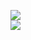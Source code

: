 [![](https://img.shields.io/badge/Made%20With-Github%20Spray-lightgrey.svg?style=for-the-badge&logo=github)](https://github.com/Annihil/github-spray#3752)  
[![](https://i.imgur.com/2DrTn0Z.gif)](https://github.com/Annihil/github-spray)